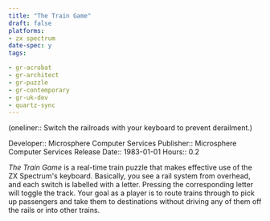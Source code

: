 ```yaml
---
title: "The Train Game"
draft: false
platforms:
- zx spectrum
date-spec: y
tags:

- gr-acrobat
- gr-architect
- gr-puzzle
- gr-contemporary 
- gr-uk-dev
- quartz-sync
---
```



(oneliner:: Switch the railroads with your keyboard to prevent derailment.)

Developer:: Microsphere Computer Services
Publisher:: Microsphere Computer Services
Release Date:: 1983-01-01
Hours:: 0.2

*The Train Game* is a real-time train puzzle that makes effective use of the ZX Spectrum's keyboard. Basically, you see a rail system from overhead, and each switch is labelled with a letter. Pressing the corresponding letter will toggle the track. Your goal as a player is to route trains through to pick up passengers and take them to destinations without driving any of them off the rails or into other trains.